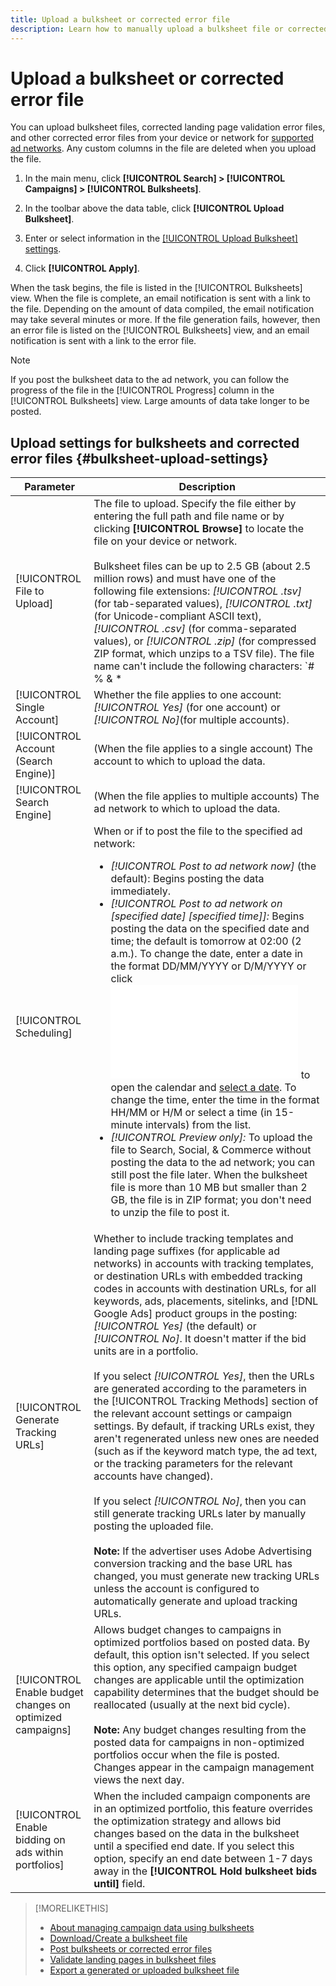 ```yaml
---
title: Upload a bulksheet or corrected error file
description: Learn how to manually upload a bulksheet file or corrected landing page validation error file. 
---
```

# Upload a bulksheet or corrected error file

You can upload bulksheet files, corrected landing page validation error files, and other corrected error files from your device or network for [supported ad networks](bulksheet-about.md#bulksheet-functionality-by-network). Any custom columns in the file are deleted when you upload the file.

1. In the main menu, click **[!UICONTROL Search] > [!UICONTROL Campaigns] > [!UICONTROL Bulksheets]**.

1. In the toolbar above the data table, click **[!UICONTROL Upload Bulksheet]**.

1. Enter or select information in the [[!UICONTROL Upload Bulksheet] settings](#bulksheet-upload-settings).

1. Click **[!UICONTROL Apply]**.

When the task begins, the file is listed in the [!UICONTROL Bulksheets] view. When the file is complete, an email notification is sent with a link to the file. Depending on the amount of data compiled, the email notification may take several minutes or more. If the file generation fails, however, then an error file is listed on the [!UICONTROL Bulksheets] view, and an email notification is sent with a link to the error file.

>[!NOTE]
>
>If you post the bulksheet data to the ad network, you can follow the progress of the file in the [!UICONTROL Progress] column in the [!UICONTROL Bulksheets] view. Large amounts of data take longer to be posted.

## Upload settings for bulksheets and corrected error files {#bulksheet-upload-settings}

| Parameter | Description |
|----|----|
| [!UICONTROL File to Upload] | The file to upload. Specify the file either by entering the full path and file name or by clicking <b>[!UICONTROL Browse]</b> to locate the file on your device or network.<br><br>Bulksheet files can be up to 2.5 GB (about 2.5 million rows) and must have one of the following file extensions: <i>[!UICONTROL .tsv]</i> (for tab-separated values), <i>[!UICONTROL .txt]</i> (for Unicode-compliant ASCII text), <i>[!UICONTROL .csv]</i> (for comma-separated values), or <i>[!UICONTROL .zip]</i> (for compressed ZIP format, which unzips to a TSV file). The file name can't include the following characters: `# % &amp; * | \ : &quot; &lt; &gt; . ? /`<br><br><b>Tip:</b> For data that includes international characters, use files in TSV or TXT format. |
| [!UICONTROL Single Account] | Whether the file applies to one account: <i>[!UICONTROL Yes]</i> (for one account) or <i>[!UICONTROL No]</i>(for multiple accounts). |
| [!UICONTROL Account (Search Engine)] | (When the file applies to a single account) The account to which to upload the data. |
| [!UICONTROL Search Engine] | (When the file applies to multiple accounts) The ad network to which to upload the data. |
| [!UICONTROL Scheduling] | When or if to post the file to the specified ad network:<ul><li><i>[!UICONTROL Post to ad network now]</i> (the default): Begins posting the data immediately.</li><li><i>[!UICONTROL Post to ad network on \[specified date\] \[specified time\]]:</i> Begins posting the data on the specified date and time; the default is tomorrow at 02:00 (2 a.m.). To change the date, enter a date in the format DD/MM/YYYY or D/M/YYYY or click ![Calendar](/help/search-social-commerce/common-tasks/navigation-editing-selection/calendar.md "Calendar") to open the calendar and [select a date](/help/search-social-commerce/common-tasks/navigation-editing-selection/calendar.md). To change the time, enter the time in the format HH/MM or H/M or select a time (in 15-minute intervals) from the list.</li><li><i>[!UICONTROL Preview only]:</i> To upload the file to Search, Social, & Commerce without posting the data to the ad network; you can still post the file later. When the bulksheet file is more than 10 MB but smaller than 2 GB, the file is in ZIP format; you don't need to unzip the file to post it.</li></ul> |
| [!UICONTROL Generate Tracking URLs] | Whether to include tracking templates and landing page suffixes (for applicable ad networks) in accounts with tracking templates, or destination URLs with embedded tracking codes in accounts with destination URLs, for all keywords, ads, placements, sitelinks, and [!DNL Google Ads] product groups in the posting: <i>[!UICONTROL Yes]</i> (the default) or <i>[!UICONTROL No]</i>. It doesn't matter if the bid units are in a portfolio.<br><br>If you select <i>[!UICONTROL Yes]</i>, then the URLs are generated according to the parameters in the [!UICONTROL Tracking Methods] section of the relevant account settings or campaign settings. By default, if tracking URLs exist, they aren't regenerated unless new ones are needed (such as if the keyword match type, the ad text, or the tracking parameters for the relevant accounts have changed).<br><br>If you select <i>[!UICONTROL No]</i>, then you can still generate tracking URLs later by manually posting the uploaded file.<br><br><b>Note:</b> If the advertiser uses Adobe Advertising conversion tracking and the base URL has changed, you must generate new tracking URLs unless the account is configured to automatically generate and upload tracking URLs. |
| [!UICONTROL Enable budget changes on optimized campaigns] | Allows budget changes to campaigns in optimized portfolios based on posted data. By default, this option isn't selected. If you select this option, any specified campaign budget changes are applicable until the optimization capability determines that the budget should be reallocated (usually at the next bid cycle).<br><br><b>Note:</b> Any budget changes resulting from the posted data for campaigns in non-optimized portfolios occur when the file is posted. Changes appear in the campaign management views the next day. |
| [!UICONTROL Enable bidding on ads within portfolios] | When the included campaign components are in an optimized portfolio, this feature overrides the optimization strategy and allows bid changes based on the data in the bulksheet until a specified end date. If you select this option, specify an end date between 1-7 days away in the **[!UICONTROL Hold bulksheet bids until]** field. |

>[!MORELIKETHIS]
>
>* [About managing campaign data using bulksheets](bulksheet-about.md)
>* [Download/Create a bulksheet file](bulksheet-download.md)
>* [Post bulksheets or corrected error files](bulksheet-post.md)
>* [Validate landing pages in bulksheet files](bulksheet-validate-landing-pages.md)
>* [Export a generated or uploaded bulksheet file](bulksheet-export.md)
